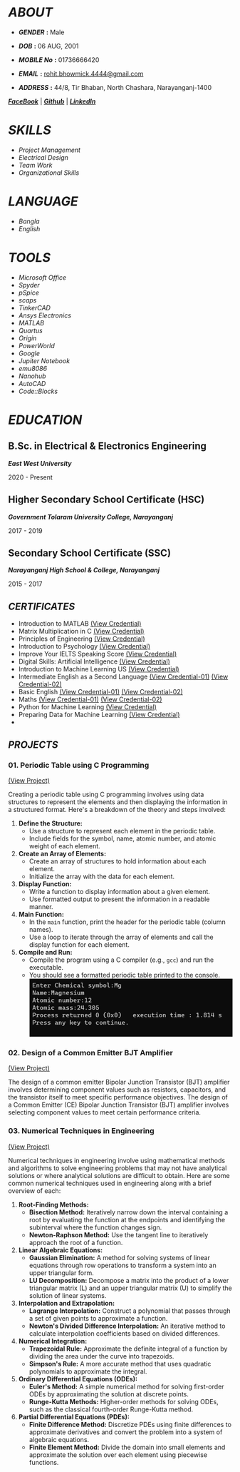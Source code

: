 # _**ABOUT**_
- _**GENDER**_ **:** Male

- _**DOB**_ **:** 06 AUG, 2001

- _**MOBILE No**_ **:** 01736666420

- _**EMAIL**_ **:** rohit.bhowmick.4444@gmail.com

- _**ADDRESS**_ **:** 44/8, Tir Bhaban, North Chashara, Narayanganj-1400

[_**FaceBook**_](https://www.facebook.com/rohit.bhowmick.006/) | [_**Github**_](https://github.com/rrohit006) | [_**LinkedIn**_](https://www.linkedin.com/in/rohit-bhowmick-9683332a8/)  


# _**SKILLS**_
- *Project Management*
- *Electrical Design*
- *Team Work*
- *Organizational Skills*


# _**LANGUAGE**_
- *Bangla*
- *English*

  
# _**TOOLS**_
- *Microsoft Office*
- *Spyder*
- *pSpice*
- *scaps*
- *TinkerCAD* 
- *Ansys Electronics*
- *MATLAB*
- *Quartus*
- *Origin*
- *PowerWorld*
- *Google*
- *Jupiter Notebook*
- *emu8086*
- *Nanohub*
- *AutoCAD*
- *Code::Blocks*

# _**EDUCATION**_
## **B.Sc. in Electrical & Electronics Engineering** 

**_East West University_**  

2020 - Present  

## **Higher Secondary School Certificate (HSC)** 

**_Government Tolaram University College, Narayanganj_** 

2017 - 2019 


## **Secondary School Certificate (SSC)** 

_**Narayanganj High School & College, Narayanganj**_ 

2015 - 2017 

  

## _**CERTIFICATES**_
- Introduction to MATLAB         [(View Credential)](https://verify.mygreatlearning.com/verify/LRTUBHDB)
- Matrix Multiplication in C     [(View Credential)](https://verify.mygreatlearning.com/verify/ZRNIBUHW)
- Principles of Engineering      [(View Credential)](https://www.futurelearn.com/certificates/pb8x7qw)
- Introduction to Psychology [(View Credential)](https://www.futurelearn.com/certificates/php4j16)
- Improve Your IELTS Speaking Score [(View Credential)](https://www.futurelearn.com/certificates/g13lscp)
- Digital Skills: Artificial Intelligence [(View Credential)](https://www.futurelearn.com/certificates/atze148)
- Introduction to Machine Learning US [(View Credential)](https://verify.mygreatlearning.com/verify/LYYDJESL)
- Intermediate English as a Second Language [(View Credential-01)](https://learn.saylor.org/admin/tool/certificate/index.php?code=6743653491RB) [(View Credential-02)](https://learn.saylor.org/admin/tool/certificate/index.php?code=4605851133RB)
- Basic English [(View Credential-01)](https://www.futurelearn.com/certificates/4f7bxzi) [(View Credential-02)](https://www.futurelearn.com/certificates/hjcrnvd)
- Maths [(View Credential-01)](https://learn.saylor.org/admin/tool/certificate/index.php?code=2888428184RB) [(View Credential-02)](https://learn.saylor.org/admin/tool/certificate/index.php?code=0174361609RB)
- Python for Machine Learning [(View Credential)](https://verify.mygreatlearning.com/verify/SDHUEJUF)
- Preparing Data for Machine Learning [(View Credential)](https://verify.mygreatlearning.com/verify/PSJMQESB)
- 


## **_PROJECTS_**
### 01. Periodic Table using C Programming
[(View Project)](https://github.com/rrohit006/Periodic-Table)

Creating a periodic table using C programming involves using data structures to represent the elements and then displaying the information in a structured format. Here's a breakdown of the theory and steps involved:

1. **Define the Structure:**
   - Use a structure to represent each element in the periodic table.
   - Include fields for the symbol, name, atomic number, and atomic weight of each element.
2. **Create an Array of Elements:**
   - Create an array of structures to hold information about each element.
   - Initialize the array with the data for each element.
3. **Display Function:**
   - Write a function to display information about a given element.
   - Use formatted output to present the information in a readable manner.
4. **Main Function:**
   - In the `main` function, print the header for the periodic table (column names).
   - Use a loop to iterate through the array of elements and call the display function for each element.
5. **Compile and Run:**
   - Compile the program using a C compiler (e.g., `gcc`) and run the executable.
   - You should see a formatted periodic table printed to the console.
![OutPut View](/img/02.png) 

### 02. Design of a Common Emitter BJT Amplifier
[(View Project)](https://github.com/rrohit006/Design-of-a-Common-Emitter-BJT-Amplifier/tree/main)

The design of a common emitter Bipolar Junction Transistor (BJT) amplifier involves determining component values such as resistors, capacitors, and the transistor itself to meet specific performance objectives.  The design of a Common Emitter (CE) Bipolar Junction Transistor (BJT) amplifier involves selecting component values to meet certain performance criteria. 

### 03. Numerical Techniques in Engineering 
[(View Project)](https://github.com/rrohit006/Numerical-Techniques-in-Engineering)

Numerical techniques in engineering involve using mathematical methods and algorithms to solve engineering problems that may not have analytical solutions or where analytical solutions are difficult to obtain. Here are some common numerical techniques used in engineering along with a brief overview of each:
1. **Root-Finding Methods:**
   - **Bisection Method:** Iteratively narrow down the interval containing a root by evaluating the function at the endpoints and identifying the subinterval where the function changes sign.
   - **Newton-Raphson Method:** Use the tangent line to iteratively approach the root of a function.
2. **Linear Algebraic Equations:**
   - **Gaussian Elimination:** A method for solving systems of linear equations through row operations to transform a system into an upper triangular form.
   - **LU Decomposition:** Decompose a matrix into the product of a lower triangular matrix (L) and an upper triangular matrix (U) to simplify the solution of linear systems.
3. **Interpolation and Extrapolation:**
   - **Lagrange Interpolation:** Construct a polynomial that passes through a set of given points to approximate a function.
   - **Newton's Divided Difference Interpolation:** An iterative method to calculate interpolation coefficients based on divided differences.
4. **Numerical Integration:**
   - **Trapezoidal Rule:** Approximate the definite integral of a function by dividing the area under the curve into trapezoids.
   - **Simpson's Rule:** A more accurate method that uses quadratic polynomials to approximate the integral.
5. **Ordinary Differential Equations (ODEs):**
   - **Euler's Method:** A simple numerical method for solving first-order ODEs by approximating the solution at discrete points.
   - **Runge-Kutta Methods:** Higher-order methods for solving ODEs, such as the classical fourth-order Runge-Kutta method.
6. **Partial Differential Equations (PDEs):**
   - **Finite Difference Method:** Discretize PDEs using finite differences to approximate derivatives and convert the problem into a system of algebraic equations.
   - **Finite Element Method:** Divide the domain into small elements and approximate the solution over each element using piecewise functions.

